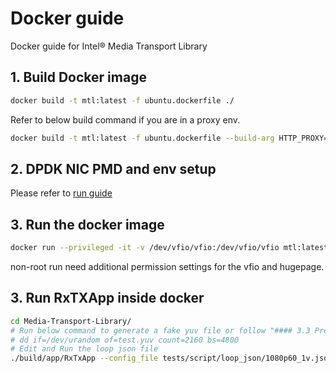 # Docker guide

Docker guide for Intel® Media Transport Library

## 1. Build Docker image

```bash
docker build -t mtl:latest -f ubuntu.dockerfile ./
```

Refer to below build command if you are in a proxy env.

```bash
docker build -t mtl:latest -f ubuntu.dockerfile --build-arg HTTP_PROXY=http://proxy.xxx.com:xxx --build-arg HTTPS_PROXY=https://proxy.xxx.com:xxx ./
```

## 2. DPDK NIC PMD and env setup

Please refer to [run guide](../doc/run.md)

## 3. Run the docker image

```bash
docker run --privileged -it -v /dev/vfio/vfio:/dev/vfio/vfio mtl:latest
```

non-root run need additional permission settings for the vfio and hugepage.

## 3. Run RxTXApp inside docker

```bash
cd Media-Transport-Library/
# Run below command to generate a fake yuv file or follow "#### 3.3 Prepare source files:" in [run guide](../doc/run.md)
# dd if=/dev/urandom of=test.yuv count=2160 bs=4800
# Edit and Run the loop json file
./build/app/RxTxApp --config_file tests/script/loop_json/1080p60_1v.json
```
